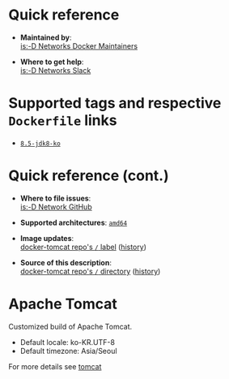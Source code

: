 # Quick reference

-	**Maintained by**:  
	[is:-D Networks Docker Maintainers](https://github.com/isdnetworks/docker-tomcat)

-	**Where to get help**:  
	[is:-D Networks Slack](https://isdnetworks.slack.com)

# Supported tags and respective `Dockerfile` links

-	[`8.5-jdk8-ko`](https://github.com/isdnetworks/docker-tomcat/blob/master/Dockerfile)

# Quick reference (cont.)

-	**Where to file issues**:  
	[is:-D Network GitHub](https://github.com/isdnetworks/docker-tomcat/issues)

-	**Supported architectures**:
	[`amd64`](https://hub.docker.com/r/isdnetworks/tomcat/)

-	**Image updates**:  
	[docker-tomcat repo's `/` label](https://github.com/isdnetworks/docker-tomcat/issues) ([history](https://github.com/isdnetworks/docker-tomcat/commits/master))  

-	**Source of this description**:  
	[docker-tomcat repo's `/` directory](https://github.com/isdnetworks/docker-tomcat) ([history](https://github.com/isdnetworks/docker-tomcat/commits/master))  

# Apache Tomcat

Customized build of Apache Tomcat.
-	Default locale: ko-KR.UTF-8
-	Default timezone: Asia/Seoul

For more details see [tomcat](https://hub.docker.com/_/tomcat)


